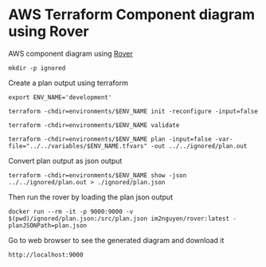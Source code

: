# AWS Terraform Component diagram using Rover

AWS component diagram using [Rover](https://github.com/im2nguyen/rover)

    mkdir -p ignored

Create a plan output using terraform

    export ENV_NAME='development'

    terraform -chdir=environments/$ENV_NAME init -reconfigure -input=false

    terraform -chdir=environments/$ENV_NAME validate

    terraform -chdir=environments/$ENV_NAME plan -input=false -var-file="../../variables/$ENV_NAME.tfvars" -out ../../ignored/plan.out

Convert plan output as json output

    terraform -chdir=environments/$ENV_NAME show -json ../../ignored/plan.out > ./ignored/plan.json

Then run the rover by loading the plan json output

    docker run --rm -it -p 9000:9000 -v $(pwd)/ignored/plan.json:/src/plan.json im2nguyen/rover:latest -planJSONPath=plan.json

Go to web browser to see the generated diagram and download it

    http://localhost:9000